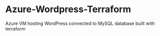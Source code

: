 # Azure-Wordpress-Terraform
Azure VM hosting WordPress connected to MySQL database built with terraform

